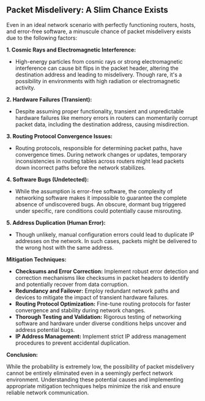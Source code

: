 ## Packet Misdelivery: A Slim Chance Exists

Even in an ideal network scenario with perfectly functioning routers, hosts, and error-free software, a minuscule chance of packet misdelivery exists due to the following factors:

**1. Cosmic Rays and Electromagnetic Interference:**

*   High-energy particles from cosmic rays or strong electromagnetic interference can cause bit flips in the packet header, altering the destination address and leading to misdelivery. Though rare, it's a possibility in environments with high radiation or electromagnetic activity.

**2. Hardware Failures (Transient):**

*   Despite assuming proper functionality, transient and unpredictable hardware failures like memory errors in routers can momentarily corrupt packet data, including the destination address, causing misdirection.

**3. Routing Protocol Convergence Issues:**

*   Routing protocols, responsible for determining packet paths, have convergence times. During network changes or updates, temporary inconsistencies in routing tables across routers might lead packets down incorrect paths before the network stabilizes.

**4. Software Bugs (Undetected):**

*   While the assumption is error-free software, the complexity of networking software makes it impossible to guarantee the complete absence of undiscovered bugs. An obscure, dormant bug triggered under specific, rare conditions could potentially cause misrouting. 

**5. Address Duplication (Human Error):**

*   Though unlikely, manual configuration errors could lead to duplicate IP addresses on the network. In such cases, packets might be delivered to the wrong host with the same address.

**Mitigation Techniques:**

*   **Checksums and Error Correction:** Implement robust error detection and correction mechanisms like checksums in packet headers to identify and potentially recover from data corruption.
*   **Redundancy and Failover:** Employ redundant network paths and devices to mitigate the impact of transient hardware failures.
*   **Routing Protocol Optimization:** Fine-tune routing protocols for faster convergence and stability during network changes.
*   **Thorough Testing and Validation:** Rigorous testing of networking software and hardware under diverse conditions helps uncover and address potential bugs.
*   **IP Address Management:** Implement strict IP address management procedures to prevent accidental duplication. 

**Conclusion:**

While the probability is extremely low, the possibility of packet misdelivery cannot be entirely eliminated even in a seemingly perfect network environment. Understanding these potential causes and implementing appropriate mitigation techniques helps minimize the risk and ensure reliable network communication. 
